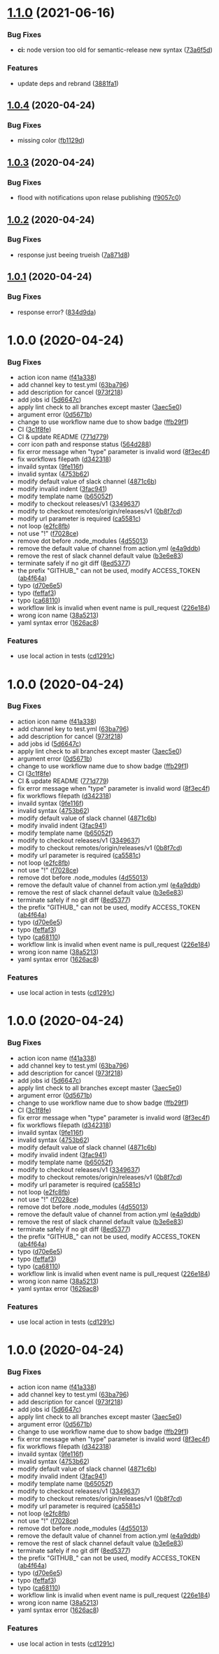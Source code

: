 # [1.1.0](https://github.com/signcl/notify-microsoft-teams/compare/v1.0.4...v1.1.0) (2021-06-16)


### Bug Fixes

* **ci:** node version too old for semantic-release new syntax ([73a6f5d](https://github.com/signcl/notify-microsoft-teams/commit/73a6f5deca2807173d6e2fc74ce846d584781946))


### Features

* update deps and rebrand ([3881fa1](https://github.com/signcl/notify-microsoft-teams/commit/3881fa19b1fcc9034582249fec1535e78056c0b5))

## [1.0.4](https://github.com/Skitionek/notify-microsoft-teams/compare/v1.0.3...v1.0.4) (2020-04-24)


### Bug Fixes

* missing color ([fb1129d](https://github.com/Skitionek/notify-microsoft-teams/commit/fb1129dab806996e088be139cb8e10fa530a845f))

## [1.0.3](https://github.com/Skitionek/notify-microsoft-teams/compare/v1.0.2...v1.0.3) (2020-04-24)


### Bug Fixes

* flood with notifications upon relase publishing ([f9057c0](https://github.com/Skitionek/notify-microsoft-teams/commit/f9057c0665c7343d5eb020c3b70a98626decbaee))

## [1.0.2](https://github.com/Skitionek/notify-microsoft-teams/compare/v1.0.1...v1.0.2) (2020-04-24)


### Bug Fixes

* response just beeing trueish ([7a871d8](https://github.com/Skitionek/notify-microsoft-teams/commit/7a871d89fe844d5756332c56e71335c221dd6b95))

## [1.0.1](https://github.com/Skitionek/notify-microsoft-teams/compare/v1.0.0...v1.0.1) (2020-04-24)


### Bug Fixes

* response error? ([834d9da](https://github.com/Skitionek/notify-microsoft-teams/commit/834d9da3bdb498c3345cde9ec1766b9e58d0c5da))

# 1.0.0 (2020-04-24)


### Bug Fixes

* action icon name ([f41a338](https://github.com/Skitionek/notify-microsoft-teams/commit/f41a3386d995028a40137fd283d1c1be0536617a))
* add channel key to test.yml ([63ba796](https://github.com/Skitionek/notify-microsoft-teams/commit/63ba79663de1b8296043e3c5d238110fca8e0143))
* add description for cancel ([973f218](https://github.com/Skitionek/notify-microsoft-teams/commit/973f218a13c2b44473726f7cdeba69b103e9b18f))
* add jobs id ([5d6647c](https://github.com/Skitionek/notify-microsoft-teams/commit/5d6647ccc9782e60f851be9af64f03ef16be00d3))
* apply lint check to all branches except master ([3aec5e0](https://github.com/Skitionek/notify-microsoft-teams/commit/3aec5e0b91590284d512dd665b5cb05c107d3913))
* argument error ([0d5671b](https://github.com/Skitionek/notify-microsoft-teams/commit/0d5671bf2ae5ef8c45bbaef13ec2cc2e87bf6bf6))
* change to use workflow name  due to show badge ([ffb29f1](https://github.com/Skitionek/notify-microsoft-teams/commit/ffb29f125cd9d303c181a17db254a7a14dd2646b))
* CI ([3c1f8fe](https://github.com/Skitionek/notify-microsoft-teams/commit/3c1f8fe7b04cc0b56228c9f0a358acd04a7a10f6))
* CI & update README ([771d779](https://github.com/Skitionek/notify-microsoft-teams/commit/771d7790068f6a8cc6071d5d970d7920a823eca8))
* corr icon path and response status ([564d288](https://github.com/Skitionek/notify-microsoft-teams/commit/564d2888863f811e69b2a2ab674dea90d48ec52d))
* fix error message when "type" parameter is invalid word ([8f3ec4f](https://github.com/Skitionek/notify-microsoft-teams/commit/8f3ec4f7d5849e075e9c92d647bf1c8d559ac221))
* fix workflows filepath ([d342318](https://github.com/Skitionek/notify-microsoft-teams/commit/d342318b7150851ef01999d62a3669788ed7a423))
* invaild syntax ([9fe116f](https://github.com/Skitionek/notify-microsoft-teams/commit/9fe116fbaddd212511e601ac480deafde05e4a37))
* invalid syntax ([4753b62](https://github.com/Skitionek/notify-microsoft-teams/commit/4753b627359327d98abfb29d3b97cccc65c208ee))
* modify default value of slack channel ([4871c6b](https://github.com/Skitionek/notify-microsoft-teams/commit/4871c6beec96e92a91f083ad2d48f8db253fe272))
* modify invalid indent ([3fac941](https://github.com/Skitionek/notify-microsoft-teams/commit/3fac94191ff8be8a5f19c3c87ccf59be59fd64b6))
* modify template name ([b65052f](https://github.com/Skitionek/notify-microsoft-teams/commit/b65052fefde334a073d09f0d7518c995e7e6dd14))
* modify to checkout releases/v1 ([3349637](https://github.com/Skitionek/notify-microsoft-teams/commit/33496377905b701f8116adc158b672b559de0582))
* modify to checkout remotes/origin/releases/v1 ([0b8f7cd](https://github.com/Skitionek/notify-microsoft-teams/commit/0b8f7cd767349a241abad5d2fc01da22a4568183))
* modify url parameter is required ([ca5581c](https://github.com/Skitionek/notify-microsoft-teams/commit/ca5581c4c97a5c7ca1cd435e9c1e2f15cc35595e))
* not loop ([e2fc8fb](https://github.com/Skitionek/notify-microsoft-teams/commit/e2fc8fbc5522b6649d0e2753cfe232b139d59393))
* not use "!" ([f7028ce](https://github.com/Skitionek/notify-microsoft-teams/commit/f7028ce1fe8971b0df5e4f9c096685d4d45b0e73))
* remove dot before .node_modules ([4d55013](https://github.com/Skitionek/notify-microsoft-teams/commit/4d55013b1516413cfb184b27bbb6a4fc5d1ba484))
* remove the default value of channel from action.yml ([e4a9ddb](https://github.com/Skitionek/notify-microsoft-teams/commit/e4a9ddb4f7c2275f10e1258c2ecedc846ab7191d))
* remove the rest of slack channel default value ([b3e6e83](https://github.com/Skitionek/notify-microsoft-teams/commit/b3e6e838efe738775c4fa43bc2482f0c2306d659))
* terminate safely if no git diff ([8ed5377](https://github.com/Skitionek/notify-microsoft-teams/commit/8ed537708f94567b7cbc72f4505e4f99b61aeb8a))
* the prefix "GITHUB_" can not be used, modify ACCESS_TOKEN ([ab4f64a](https://github.com/Skitionek/notify-microsoft-teams/commit/ab4f64a68a45067b9a365269d066551be919bbc5))
* typo ([d70e6e5](https://github.com/Skitionek/notify-microsoft-teams/commit/d70e6e5f46f64fb40c0214ed28fe35f152d7893f))
* typo ([feffaf3](https://github.com/Skitionek/notify-microsoft-teams/commit/feffaf339d5215808f4cd1e090652bebf01e3fa1))
* typo ([ca68110](https://github.com/Skitionek/notify-microsoft-teams/commit/ca68110017e48abe31f5172f2756aa4b1317d255))
* workflow link is invalid when event name is pull_request ([226e184](https://github.com/Skitionek/notify-microsoft-teams/commit/226e184a981ed2feee11ff1e3b03185e7ed6a4c1))
* wrong icon name ([38a5213](https://github.com/Skitionek/notify-microsoft-teams/commit/38a521337e785aca276c2ab5a239da9482d708ac))
* yaml syntax error ([1626ac8](https://github.com/Skitionek/notify-microsoft-teams/commit/1626ac8e9fa6adc62186be3e26971bfe22170d9d))


### Features

* use local action in tests ([cd1291c](https://github.com/Skitionek/notify-microsoft-teams/commit/cd1291cce1df3872136338db95867918d36a5711))

# 1.0.0 (2020-04-24)


### Bug Fixes

* action icon name ([f41a338](https://github.com/Skitionek/notify-microsoft-teams/commit/f41a3386d995028a40137fd283d1c1be0536617a))
* add channel key to test.yml ([63ba796](https://github.com/Skitionek/notify-microsoft-teams/commit/63ba79663de1b8296043e3c5d238110fca8e0143))
* add description for cancel ([973f218](https://github.com/Skitionek/notify-microsoft-teams/commit/973f218a13c2b44473726f7cdeba69b103e9b18f))
* add jobs id ([5d6647c](https://github.com/Skitionek/notify-microsoft-teams/commit/5d6647ccc9782e60f851be9af64f03ef16be00d3))
* apply lint check to all branches except master ([3aec5e0](https://github.com/Skitionek/notify-microsoft-teams/commit/3aec5e0b91590284d512dd665b5cb05c107d3913))
* argument error ([0d5671b](https://github.com/Skitionek/notify-microsoft-teams/commit/0d5671bf2ae5ef8c45bbaef13ec2cc2e87bf6bf6))
* change to use workflow name  due to show badge ([ffb29f1](https://github.com/Skitionek/notify-microsoft-teams/commit/ffb29f125cd9d303c181a17db254a7a14dd2646b))
* CI ([3c1f8fe](https://github.com/Skitionek/notify-microsoft-teams/commit/3c1f8fe7b04cc0b56228c9f0a358acd04a7a10f6))
* CI & update README ([771d779](https://github.com/Skitionek/notify-microsoft-teams/commit/771d7790068f6a8cc6071d5d970d7920a823eca8))
* fix error message when "type" parameter is invalid word ([8f3ec4f](https://github.com/Skitionek/notify-microsoft-teams/commit/8f3ec4f7d5849e075e9c92d647bf1c8d559ac221))
* fix workflows filepath ([d342318](https://github.com/Skitionek/notify-microsoft-teams/commit/d342318b7150851ef01999d62a3669788ed7a423))
* invaild syntax ([9fe116f](https://github.com/Skitionek/notify-microsoft-teams/commit/9fe116fbaddd212511e601ac480deafde05e4a37))
* invalid syntax ([4753b62](https://github.com/Skitionek/notify-microsoft-teams/commit/4753b627359327d98abfb29d3b97cccc65c208ee))
* modify default value of slack channel ([4871c6b](https://github.com/Skitionek/notify-microsoft-teams/commit/4871c6beec96e92a91f083ad2d48f8db253fe272))
* modify invalid indent ([3fac941](https://github.com/Skitionek/notify-microsoft-teams/commit/3fac94191ff8be8a5f19c3c87ccf59be59fd64b6))
* modify template name ([b65052f](https://github.com/Skitionek/notify-microsoft-teams/commit/b65052fefde334a073d09f0d7518c995e7e6dd14))
* modify to checkout releases/v1 ([3349637](https://github.com/Skitionek/notify-microsoft-teams/commit/33496377905b701f8116adc158b672b559de0582))
* modify to checkout remotes/origin/releases/v1 ([0b8f7cd](https://github.com/Skitionek/notify-microsoft-teams/commit/0b8f7cd767349a241abad5d2fc01da22a4568183))
* modify url parameter is required ([ca5581c](https://github.com/Skitionek/notify-microsoft-teams/commit/ca5581c4c97a5c7ca1cd435e9c1e2f15cc35595e))
* not loop ([e2fc8fb](https://github.com/Skitionek/notify-microsoft-teams/commit/e2fc8fbc5522b6649d0e2753cfe232b139d59393))
* not use "!" ([f7028ce](https://github.com/Skitionek/notify-microsoft-teams/commit/f7028ce1fe8971b0df5e4f9c096685d4d45b0e73))
* remove dot before .node_modules ([4d55013](https://github.com/Skitionek/notify-microsoft-teams/commit/4d55013b1516413cfb184b27bbb6a4fc5d1ba484))
* remove the default value of channel from action.yml ([e4a9ddb](https://github.com/Skitionek/notify-microsoft-teams/commit/e4a9ddb4f7c2275f10e1258c2ecedc846ab7191d))
* remove the rest of slack channel default value ([b3e6e83](https://github.com/Skitionek/notify-microsoft-teams/commit/b3e6e838efe738775c4fa43bc2482f0c2306d659))
* terminate safely if no git diff ([8ed5377](https://github.com/Skitionek/notify-microsoft-teams/commit/8ed537708f94567b7cbc72f4505e4f99b61aeb8a))
* the prefix "GITHUB_" can not be used, modify ACCESS_TOKEN ([ab4f64a](https://github.com/Skitionek/notify-microsoft-teams/commit/ab4f64a68a45067b9a365269d066551be919bbc5))
* typo ([d70e6e5](https://github.com/Skitionek/notify-microsoft-teams/commit/d70e6e5f46f64fb40c0214ed28fe35f152d7893f))
* typo ([feffaf3](https://github.com/Skitionek/notify-microsoft-teams/commit/feffaf339d5215808f4cd1e090652bebf01e3fa1))
* typo ([ca68110](https://github.com/Skitionek/notify-microsoft-teams/commit/ca68110017e48abe31f5172f2756aa4b1317d255))
* workflow link is invalid when event name is pull_request ([226e184](https://github.com/Skitionek/notify-microsoft-teams/commit/226e184a981ed2feee11ff1e3b03185e7ed6a4c1))
* wrong icon name ([38a5213](https://github.com/Skitionek/notify-microsoft-teams/commit/38a521337e785aca276c2ab5a239da9482d708ac))
* yaml syntax error ([1626ac8](https://github.com/Skitionek/notify-microsoft-teams/commit/1626ac8e9fa6adc62186be3e26971bfe22170d9d))


### Features

* use local action in tests ([cd1291c](https://github.com/Skitionek/notify-microsoft-teams/commit/cd1291cce1df3872136338db95867918d36a5711))

# 1.0.0 (2020-04-24)


### Bug Fixes

* action icon name ([f41a338](https://github.com/Skitionek/notify-microsoft-teams/commit/f41a3386d995028a40137fd283d1c1be0536617a))
* add channel key to test.yml ([63ba796](https://github.com/Skitionek/notify-microsoft-teams/commit/63ba79663de1b8296043e3c5d238110fca8e0143))
* add description for cancel ([973f218](https://github.com/Skitionek/notify-microsoft-teams/commit/973f218a13c2b44473726f7cdeba69b103e9b18f))
* add jobs id ([5d6647c](https://github.com/Skitionek/notify-microsoft-teams/commit/5d6647ccc9782e60f851be9af64f03ef16be00d3))
* apply lint check to all branches except master ([3aec5e0](https://github.com/Skitionek/notify-microsoft-teams/commit/3aec5e0b91590284d512dd665b5cb05c107d3913))
* argument error ([0d5671b](https://github.com/Skitionek/notify-microsoft-teams/commit/0d5671bf2ae5ef8c45bbaef13ec2cc2e87bf6bf6))
* change to use workflow name  due to show badge ([ffb29f1](https://github.com/Skitionek/notify-microsoft-teams/commit/ffb29f125cd9d303c181a17db254a7a14dd2646b))
* CI ([3c1f8fe](https://github.com/Skitionek/notify-microsoft-teams/commit/3c1f8fe7b04cc0b56228c9f0a358acd04a7a10f6))
* fix error message when "type" parameter is invalid word ([8f3ec4f](https://github.com/Skitionek/notify-microsoft-teams/commit/8f3ec4f7d5849e075e9c92d647bf1c8d559ac221))
* fix workflows filepath ([d342318](https://github.com/Skitionek/notify-microsoft-teams/commit/d342318b7150851ef01999d62a3669788ed7a423))
* invaild syntax ([9fe116f](https://github.com/Skitionek/notify-microsoft-teams/commit/9fe116fbaddd212511e601ac480deafde05e4a37))
* invalid syntax ([4753b62](https://github.com/Skitionek/notify-microsoft-teams/commit/4753b627359327d98abfb29d3b97cccc65c208ee))
* modify default value of slack channel ([4871c6b](https://github.com/Skitionek/notify-microsoft-teams/commit/4871c6beec96e92a91f083ad2d48f8db253fe272))
* modify invalid indent ([3fac941](https://github.com/Skitionek/notify-microsoft-teams/commit/3fac94191ff8be8a5f19c3c87ccf59be59fd64b6))
* modify template name ([b65052f](https://github.com/Skitionek/notify-microsoft-teams/commit/b65052fefde334a073d09f0d7518c995e7e6dd14))
* modify to checkout releases/v1 ([3349637](https://github.com/Skitionek/notify-microsoft-teams/commit/33496377905b701f8116adc158b672b559de0582))
* modify to checkout remotes/origin/releases/v1 ([0b8f7cd](https://github.com/Skitionek/notify-microsoft-teams/commit/0b8f7cd767349a241abad5d2fc01da22a4568183))
* modify url parameter is required ([ca5581c](https://github.com/Skitionek/notify-microsoft-teams/commit/ca5581c4c97a5c7ca1cd435e9c1e2f15cc35595e))
* not loop ([e2fc8fb](https://github.com/Skitionek/notify-microsoft-teams/commit/e2fc8fbc5522b6649d0e2753cfe232b139d59393))
* not use "!" ([f7028ce](https://github.com/Skitionek/notify-microsoft-teams/commit/f7028ce1fe8971b0df5e4f9c096685d4d45b0e73))
* remove dot before .node_modules ([4d55013](https://github.com/Skitionek/notify-microsoft-teams/commit/4d55013b1516413cfb184b27bbb6a4fc5d1ba484))
* remove the default value of channel from action.yml ([e4a9ddb](https://github.com/Skitionek/notify-microsoft-teams/commit/e4a9ddb4f7c2275f10e1258c2ecedc846ab7191d))
* remove the rest of slack channel default value ([b3e6e83](https://github.com/Skitionek/notify-microsoft-teams/commit/b3e6e838efe738775c4fa43bc2482f0c2306d659))
* terminate safely if no git diff ([8ed5377](https://github.com/Skitionek/notify-microsoft-teams/commit/8ed537708f94567b7cbc72f4505e4f99b61aeb8a))
* the prefix "GITHUB_" can not be used, modify ACCESS_TOKEN ([ab4f64a](https://github.com/Skitionek/notify-microsoft-teams/commit/ab4f64a68a45067b9a365269d066551be919bbc5))
* typo ([d70e6e5](https://github.com/Skitionek/notify-microsoft-teams/commit/d70e6e5f46f64fb40c0214ed28fe35f152d7893f))
* typo ([feffaf3](https://github.com/Skitionek/notify-microsoft-teams/commit/feffaf339d5215808f4cd1e090652bebf01e3fa1))
* typo ([ca68110](https://github.com/Skitionek/notify-microsoft-teams/commit/ca68110017e48abe31f5172f2756aa4b1317d255))
* workflow link is invalid when event name is pull_request ([226e184](https://github.com/Skitionek/notify-microsoft-teams/commit/226e184a981ed2feee11ff1e3b03185e7ed6a4c1))
* wrong icon name ([38a5213](https://github.com/Skitionek/notify-microsoft-teams/commit/38a521337e785aca276c2ab5a239da9482d708ac))
* yaml syntax error ([1626ac8](https://github.com/Skitionek/notify-microsoft-teams/commit/1626ac8e9fa6adc62186be3e26971bfe22170d9d))


### Features

* use local action in tests ([cd1291c](https://github.com/Skitionek/notify-microsoft-teams/commit/cd1291cce1df3872136338db95867918d36a5711))

# 1.0.0 (2020-04-24)


### Bug Fixes

* action icon name ([f41a338](https://github.com/Skitionek/notify-microsoft-teams/commit/f41a3386d995028a40137fd283d1c1be0536617a))
* add channel key to test.yml ([63ba796](https://github.com/Skitionek/notify-microsoft-teams/commit/63ba79663de1b8296043e3c5d238110fca8e0143))
* add description for cancel ([973f218](https://github.com/Skitionek/notify-microsoft-teams/commit/973f218a13c2b44473726f7cdeba69b103e9b18f))
* add jobs id ([5d6647c](https://github.com/Skitionek/notify-microsoft-teams/commit/5d6647ccc9782e60f851be9af64f03ef16be00d3))
* apply lint check to all branches except master ([3aec5e0](https://github.com/Skitionek/notify-microsoft-teams/commit/3aec5e0b91590284d512dd665b5cb05c107d3913))
* argument error ([0d5671b](https://github.com/Skitionek/notify-microsoft-teams/commit/0d5671bf2ae5ef8c45bbaef13ec2cc2e87bf6bf6))
* change to use workflow name  due to show badge ([ffb29f1](https://github.com/Skitionek/notify-microsoft-teams/commit/ffb29f125cd9d303c181a17db254a7a14dd2646b))
* fix error message when "type" parameter is invalid word ([8f3ec4f](https://github.com/Skitionek/notify-microsoft-teams/commit/8f3ec4f7d5849e075e9c92d647bf1c8d559ac221))
* fix workflows filepath ([d342318](https://github.com/Skitionek/notify-microsoft-teams/commit/d342318b7150851ef01999d62a3669788ed7a423))
* invaild syntax ([9fe116f](https://github.com/Skitionek/notify-microsoft-teams/commit/9fe116fbaddd212511e601ac480deafde05e4a37))
* invalid syntax ([4753b62](https://github.com/Skitionek/notify-microsoft-teams/commit/4753b627359327d98abfb29d3b97cccc65c208ee))
* modify default value of slack channel ([4871c6b](https://github.com/Skitionek/notify-microsoft-teams/commit/4871c6beec96e92a91f083ad2d48f8db253fe272))
* modify invalid indent ([3fac941](https://github.com/Skitionek/notify-microsoft-teams/commit/3fac94191ff8be8a5f19c3c87ccf59be59fd64b6))
* modify template name ([b65052f](https://github.com/Skitionek/notify-microsoft-teams/commit/b65052fefde334a073d09f0d7518c995e7e6dd14))
* modify to checkout releases/v1 ([3349637](https://github.com/Skitionek/notify-microsoft-teams/commit/33496377905b701f8116adc158b672b559de0582))
* modify to checkout remotes/origin/releases/v1 ([0b8f7cd](https://github.com/Skitionek/notify-microsoft-teams/commit/0b8f7cd767349a241abad5d2fc01da22a4568183))
* modify url parameter is required ([ca5581c](https://github.com/Skitionek/notify-microsoft-teams/commit/ca5581c4c97a5c7ca1cd435e9c1e2f15cc35595e))
* not loop ([e2fc8fb](https://github.com/Skitionek/notify-microsoft-teams/commit/e2fc8fbc5522b6649d0e2753cfe232b139d59393))
* not use "!" ([f7028ce](https://github.com/Skitionek/notify-microsoft-teams/commit/f7028ce1fe8971b0df5e4f9c096685d4d45b0e73))
* remove dot before .node_modules ([4d55013](https://github.com/Skitionek/notify-microsoft-teams/commit/4d55013b1516413cfb184b27bbb6a4fc5d1ba484))
* remove the default value of channel from action.yml ([e4a9ddb](https://github.com/Skitionek/notify-microsoft-teams/commit/e4a9ddb4f7c2275f10e1258c2ecedc846ab7191d))
* remove the rest of slack channel default value ([b3e6e83](https://github.com/Skitionek/notify-microsoft-teams/commit/b3e6e838efe738775c4fa43bc2482f0c2306d659))
* terminate safely if no git diff ([8ed5377](https://github.com/Skitionek/notify-microsoft-teams/commit/8ed537708f94567b7cbc72f4505e4f99b61aeb8a))
* the prefix "GITHUB_" can not be used, modify ACCESS_TOKEN ([ab4f64a](https://github.com/Skitionek/notify-microsoft-teams/commit/ab4f64a68a45067b9a365269d066551be919bbc5))
* typo ([d70e6e5](https://github.com/Skitionek/notify-microsoft-teams/commit/d70e6e5f46f64fb40c0214ed28fe35f152d7893f))
* typo ([feffaf3](https://github.com/Skitionek/notify-microsoft-teams/commit/feffaf339d5215808f4cd1e090652bebf01e3fa1))
* typo ([ca68110](https://github.com/Skitionek/notify-microsoft-teams/commit/ca68110017e48abe31f5172f2756aa4b1317d255))
* workflow link is invalid when event name is pull_request ([226e184](https://github.com/Skitionek/notify-microsoft-teams/commit/226e184a981ed2feee11ff1e3b03185e7ed6a4c1))
* wrong icon name ([38a5213](https://github.com/Skitionek/notify-microsoft-teams/commit/38a521337e785aca276c2ab5a239da9482d708ac))
* yaml syntax error ([1626ac8](https://github.com/Skitionek/notify-microsoft-teams/commit/1626ac8e9fa6adc62186be3e26971bfe22170d9d))


### Features

* use local action in tests ([cd1291c](https://github.com/Skitionek/notify-microsoft-teams/commit/cd1291cce1df3872136338db95867918d36a5711))

